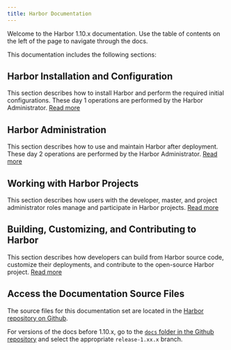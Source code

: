 ```yaml
---
title: Harbor Documentation
---
```


Welcome to the Harbor 1.10.x documentation. Use the table of contents on the left of the page to navigate through the docs.

This documentation includes the following sections:

## Harbor Installation and Configuration

This section describes how to install Harbor and perform the required initial configurations. These day 1 operations are performed by the Harbor Administrator. [Read more](install-config/_index.md)

## Harbor Administration

This section describes how to use and maintain Harbor after deployment. These day 2 operations are performed by the Harbor Administrator. [Read more](administration/_index.md)

## Working with Harbor Projects

This section describes how users with the developer, master, and project administrator roles manage and participate in Harbor projects. [Read more](working-with-projects/_index.md)

## Building, Customizing, and Contributing to Harbor

This section describes how developers can build from Harbor source code, customize their deployments, and contribute to the open-source Harbor project. [Read more](build-customize-contribute/_index.md)

## Access the Documentation Source Files

The source files for this documentation set are located in the [Harbor repository on Github](https://github.com/goharbor/harbor/blob/master/docs/1.10/). 

For versions of the docs before 1.10.x, go to the [`docs` folder in the Github repository](https://github.com/goharbor/harbor/tree/master/docs) and select the appropriate `release-1.xx.x` branch.